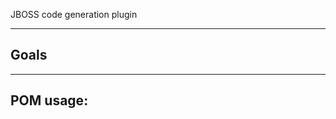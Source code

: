 JBOSS code generation plugin

------------------------------------------------------------------------------------------------------------------------
Goals
------------------------------------------------------------------------------------------------------------------------


------------------------------------------------------------------------------------------------------------------------
POM usage:
------------------------------------------------------------------------------------------------------------------------

